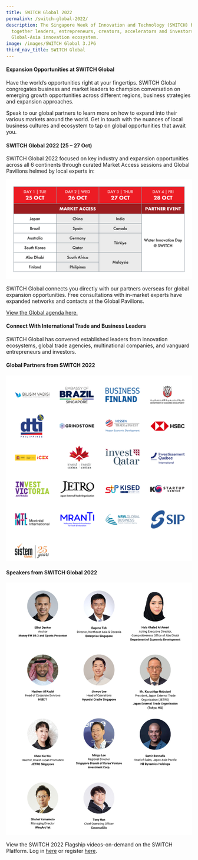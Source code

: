 ```yaml
---
title: SWITCH Global 2022
permalink: /switch-global-2022/
description: The Singapore Week of Innovation and Technology (SWITCH) brings
  together leaders, entrepreneurs, creators, accelerators and investors from the
  Global-Asia innovation ecosystem.
image: /images/SWITCH Global 3.JPG
third_nav_title: SWITCH Global
---
```

#### Expansion Opportunities at SWITCH Global 

Have the world’s opportunities right at your fingertips. SWITCH Global congregates business and market leaders to champion conversation on emerging growth opportunities across different regions, business strategies and expansion approaches.  

Speak to our global partners to learn more on how to expand into their various markets around the world. Get in touch with the nuances of local business cultures and ecosystem to tap on global opportunities that await you. 

#### SWITCH Global 2022 (25 – 27 Oct) 
SWITCH Global 2022 focused on key industry and expansion opportunities across all 6 continents through curated Market Access sessions and Global Pavilions helmed by local experts in: 

![Programme Higlights SWITCH 2022](/images/PROGRAMME%20HIGHLIGHTS%20(Beyond,%20Global,%20Grand%20Stage)%20(2).png)

SWITCH Global connects you directly with our partners overseas for global expansion opportunities. Free consultations with in-market experts have expanded networks and contacts at the Global Pavilions.

[View the Global agenda here.](/switch-global-2022/agenda/)

#### Connect With International Trade and Business Leaders
SWITCH Global has convened established leaders from innovation ecosystems, global trade agencies, multinational companies, and vanguard entrepreneurs and investors.

#### Global Partners from SWITCH 2022
![Global Partners SWITCH 2022](/images/Sponsors%20&%20Partners_Cards%20(20).png)

#### Speakers from SWITCH Global 2022
![Global Speakers SWITCH 2022](/images/Global.png)

View the SWITCH 2022 Flagship videos-on-demand on the SWITCH Platform. Log in [here](https://community.switchsg.org/login) or register [here](https://community.switchsg.org/register).